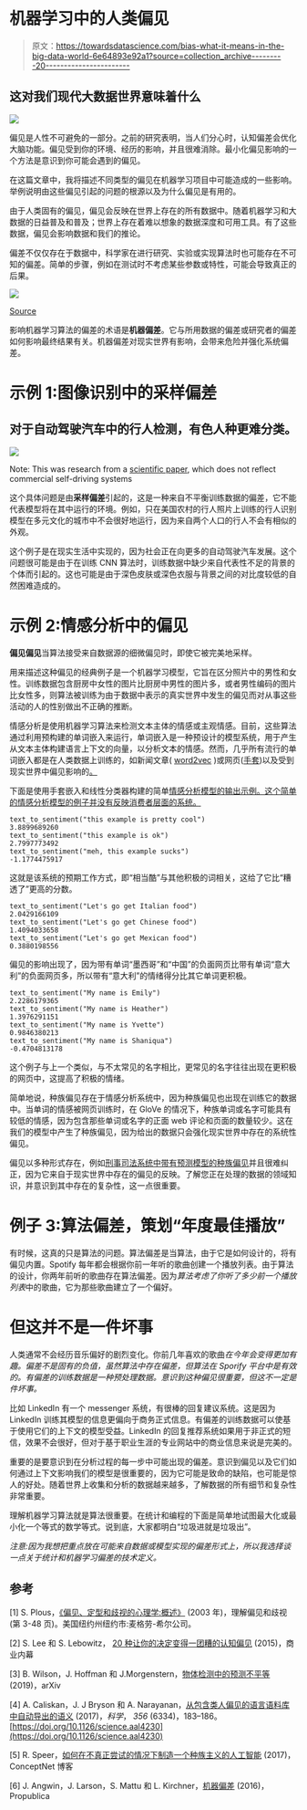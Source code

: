 # 机器学习中的人类偏见

> 原文：<https://towardsdatascience.com/bias-what-it-means-in-the-big-data-world-6e64893e92a1?source=collection_archive---------20----------------------->

## 这对我们现代大数据世界意味着什么

![](img/dfc0ea03212e137b6b27708eeb815493.png)

偏见是人性不可避免的一部分。之前的研究表明，当人们分心时，认知偏差会优化大脑功能。偏见受到你的环境、经历的影响，并且很难消除。最小化偏见影响的一个方法是意识到你可能会遇到的偏见。

在这篇文章中，我将描述不同类型的偏见在机器学习项目中可能造成的一些影响。举例说明由这些偏见引起的问题的根源以及为什么偏见是有用的。

由于人类固有的偏见，偏见会反映在世界上存在的所有数据中。随着机器学习和大数据的日益普及和普及；世界上存在着难以想象的数据深度和可用工具。有了这些数据，偏见会影响数据和我们的推论。

偏差不仅仅存在于数据中，科学家在进行研究、实验或实现算法时也可能存在不可知的偏差。简单的步骤，例如在测试时不考虑某些参数或特性，可能会导致真正的后果。

![](img/273b1f0483bef73ae41366a230fd6bee.png)

[Source](https://www.businessinsider.com/cognitive-biases-that-affect-decisions-2015-8)

影响机器学习算法的偏差的术语是**机器偏差**。它与所用数据的偏差或研究者的偏差如何影响最终结果有关。机器偏差对现实世界有影响，会带来危险并强化系统偏差。

# 示例 1:图像识别中的采样偏差

## 对于自动驾驶汽车中的行人检测，有色人种更难分类。

![](img/892e76298cb27345530213db5365f33f.png)

Note: This was research from a [scientific paper](https://arxiv.org/pdf/1902.11097.pdf), which does not reflect commercial self-driving systems

这个具体问题是由**采样偏差**引起的，这是一种来自不平衡训练数据的偏差，它不能代表模型将在其中运行的环境。例如，只在美国农村的行人照片上训练的行人识别模型在多元文化的城市中不会很好地运行，因为来自两个人口的行人不会有相似的外观。

这个例子是在现实生活中实现的，因为社会正在向更多的自动驾驶汽车发展。这个问题很可能是由于在训练 CNN 算法时，训练数据中缺少来自代表性不足的背景的个体而引起的。这也可能是由于深色皮肤或深色衣服与背景之间的对比度较低的自然困难造成的。

# **示例 2:情感分析中的偏见**

**偏见偏见**当算法接受来自数据源的细微偏见时，即使它被完美地采样。

用来描述这种偏见的经典例子是一个机器学习模型，它旨在区分照片中的男性和女性。训练数据包含厨房中女性的图片比厨房中男性的图片多，或者男性编码的图片比女性多，则算法被训练为由于数据中表示的真实世界中发生的偏见而对从事这些活动的人的性别做出不正确的推断。

情感分析是使用机器学习算法来检测文本主体的情感或主观情感。目前，这些算法通过利用预构建的单词嵌入来运行，单词嵌入是一种预设计的模型系统，用于产生从文本主体构建语言上下文的向量，以分析文本的情感。然而，几乎所有流行的单词嵌入都是在人类数据上训练的，如新闻文章( [word2vec](https://en.wikipedia.org/wiki/Word2vec) )或网页([手套](https://nlp.stanford.edu/projects/glove/))以及受到现实世界中偏见影响的[。](https://researchportal.bath.ac.uk/en/publications/semantics-derived-automatically-from-language-corpora-necessarily)

下面是使用手套嵌入和线性分类器构建的简单[情感分析模型的输出示例。这个简单的情感分析模型的例子并没有反映消费者层面的系统。](http://blog.conceptnet.io/posts/2017/how-to-make-a-racist-ai-without-really-trying/)

```
text_to_sentiment("this example is pretty cool")
3.8899689260
text_to_sentiment("this example is ok")
2.7997773492
text_to_sentiment("meh, this example sucks")
-1.1774475917
```

这就是该系统的预期工作方式，即“相当酷”与其他积极的词相关，这给了它比“糟透了”更高的分数。

```
text_to_sentiment("Let's go get Italian food")
2.0429166109
text_to_sentiment("Let's go get Chinese food")
1.4094033658
text_to_sentiment("Let's go get Mexican food")
0.3880198556
```

偏见的影响出现了，因为带有单词“墨西哥”和“中国”的负面网页比带有单词“意大利”的负面网页多，所以带有“意大利”的情绪得分比其它单词更积极。

```
text_to_sentiment("My name is Emily")
2.2286179365
text_to_sentiment("My name is Heather")
1.3976291151
text_to_sentiment("My name is Yvette")
0.9846380213
text_to_sentiment("My name is Shaniqua")
-0.4704813178
```

这个例子与上一个类似，与不太常见的名字相比，更常见的名字往往出现在更积极的网页中，这提高了积极的情绪。

简单地说，种族偏见存在于情感分析系统中，因为种族偏见也出现在训练它的数据中。当单词的情感被网页训练时，在 GloVe 的情况下，种族单词或名字可能具有较低的情感，因为包含那些单词或名字的正面 web 评论和页面的数量较少。这在我们的模型中产生了种族偏见，因为给出的数据只会强化现实世界中存在的系统性偏见。

偏见以多种形式存在，例如[刑事司法系统中带有预测模型的种族偏见](https://www.propublica.org/article/machine-bias-risk-assessments-in-criminal-sentencing)并且很难纠正，因为它来自于现实世界中存在的偏见的反映。了解您正在处理的数据的领域知识，并意识到其中存在的复杂性，这一点很重要。

# 例子 3:算法偏差，策划“年度最佳播放”

有时候，这真的只是算法的问题。算法偏差是当算法，由于它是如何设计的，将有偏见内置。Spotify 每年都会根据你前一年听的歌曲创建一个播放列表。由于算法的设计，你两年前听的歌曲存在算法偏差。因为*算法考虑了你听了多少前一个播放列表*中的歌曲，它为那些歌曲建立了一个偏好。

# 但这并不是一件坏事

人类通常不会经历音乐偏好的剧烈变化。你前几年喜欢的歌曲*在今年会变得更加有趣。偏差不是固有的负值，虽然算法中存在偏差，但算法在 Sporify 平台中是有效的。有偏差的训练数据是一种预处理数据。意识到这种偏见很重要，但这不一定是件坏事。*

比如 LinkedIn 有一个 messenger 系统，有很棒的回复建议系统。这是因为 LinkedIn 训练其模型的信息更偏向于商务正式信息。有偏差的训练数据可以使基于使用它们的上下文的模型受益。LinkedIn 的回复推荐系统如果用于非正式的短信，效果不会很好，但对于基于职业生涯的专业网站中的商业信息来说是完美的。

重要的是要意识到在分析过程的每一步中可能出现的偏差。意识到偏见以及它们如何通过上下文影响我们的模型是很重要的，因为它可能是致命的缺陷，也可能是惊人的好处。随着世界上收集和分析的数据越来越多，了解数据的所有细节和复杂性非常重要。

理解机器学习算法就是算法很重要。在统计和编程的下面是简单地试图最大化或最小化一个等式的数学等式。说到底，大家都明白“垃圾进就是垃圾出”。

*注意:因为我想把重点放在可能来自数据或模型实现的偏差形式上，所以我选择谈一点关于统计和机器学习偏差的技术定义。*

## 参考

[1] S. Plous，[《偏见、定型和歧视的心理学:概述》](https://pdfs.semanticscholar.org/c6c0/2f8929a48871689d757122c1bb346c6265b5.pdf) (2003 年)，理解偏见和歧视(第 3-48 页)。美国纽约州纽约市:麦格劳-希尔公司。

[2] S. Lee 和 S. Lebowitz， [20 种让你的决定变得一团糟的认知偏见](https://www.businessinsider.com/cognitive-biases-that-affect-decisions-2015-8) (2015)，商业内幕

[3] B. Wilson，J. Hoffman 和 J.Morgenstern，[物体检测中的预测不平等](https://arxiv.org/pdf/1902.11097.pdf) (2019)，arXiv

[4] A. Caliskan，J. J Bryson 和 A. Narayanan，[从包含类人偏见的语言语料库中自动导出的语义](https://researchportal.bath.ac.uk/en/publications/semantics-derived-automatically-from-language-corpora-necessarily) (2017)，*科学*， *356* (6334)，183–186。[https://doi.org/10.1126/science.aal4230](https://doi.org/10.1126/science.aal4230)

[5] R. Speer，[如何在不真正尝试的情况下制造一个种族主义的人工智能](http://blog.conceptnet.io/posts/2017/how-to-make-a-racist-ai-without-really-trying/) (2017)，ConceptNet 博客

[6] J. Angwin，J. Larson，S. Mattu 和 L. Kirchner，[机器偏差](https://www.propublica.org/article/machine-bias-risk-assessments-in-criminal-sentencing) (2016)，Propublica